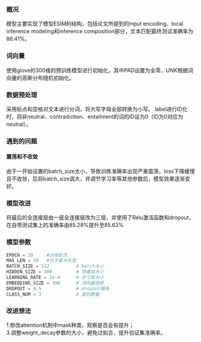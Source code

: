 ### 概况

模型主要实现了模型ESIM的结构，包括论文所提到的input encoding、local inference modeling和inference composition部分，文本匹配最终测试准确率为86.41%。

### 词向量

使用glove的300维的预训练模型进行初始化，其中PAD设置为全零，UNK根据词向量的高斯分布随机初始化。

### 数据预处理

采用标点和空格对文本进行分词，将大写字母全部转换为小写。
label进行ID化时，将非neutral、contradiction、entailment的词的ID设为0（ID为0对应为neutral）。

### 遇到的问题

#### 震荡和不收敛
由于一开始设置的batch_size太小，导致训练准确率出现严重震荡，loss下降缓慢且不收敛，后将batch_size调大，并调节学习率等其他参数后，模型效果逐渐变好。

### 模型改进

将最后的全连接层由一层全连接层改为三层，并使用了Relu激活函数和dropout，在自带测试集上的准确率由85.28%提升至85.63%

### 模型参数

```python
EPOCH = 20     #训练轮次
MAX_LEN = 20   #句子最大长度
BATCH_SIZE = 512          # batch大小
HIDDEN_SIZE = 300         # 隐藏层大小
LEARNING_RATE = 2e-4      # 学习率大小
EMBEDDING_SIZE = 300      # 词向量维度
DROPOUT = 0.5             # dropout概率
CLASS_NUM = 3             # 类别数量
```
### 改进想法

1.修改attention机制中mask种类，观察是否会有提升；  
3.调整weight_decay参数的大小，避免过拟合，提升验证集准确率。  
